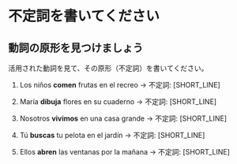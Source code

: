 # 不定詞を書いてください

## 動詞の原形を見つけましょう

活用された動詞を見て、その原形（不定詞）を書いてください。

1. Los niños **comen** frutas en el recreo → 不定詞: [SHORT_LINE]

2. María **dibuja** flores en su cuaderno → 不定詞: [SHORT_LINE]

3. Nosotros **vivimos** en una casa grande → 不定詞: [SHORT_LINE]

4. Tú **buscas** tu pelota en el jardín → 不定詞: [SHORT_LINE]

5. Ellos **abren** las ventanas por la mañana → 不定詞: [SHORT_LINE]